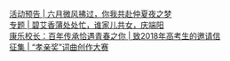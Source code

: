   
[活动预告 | 六月微风拂过，你我共赴仲夏夜之梦](http://www.dianyue.me/archives/398/781jhuqdfbzrhqtj/)  
[专题 | 碧艾香蒲处处忙，谁家儿共女，庆端阳](http://www.dianyue.me/archives/379/wuhis5suwuaimn6s/)  
[康乐校长：百年传承恰遇青春之你 | 致2018年高考生的邀请信](http://www.dianyue.me/archives/398/91fb6rt9k681nxxf/)  
[征集 | “孝亲奖”词曲创作大赛](http://www.dianyue.me/archives/398/4ehfv5p381b7y9lf/)